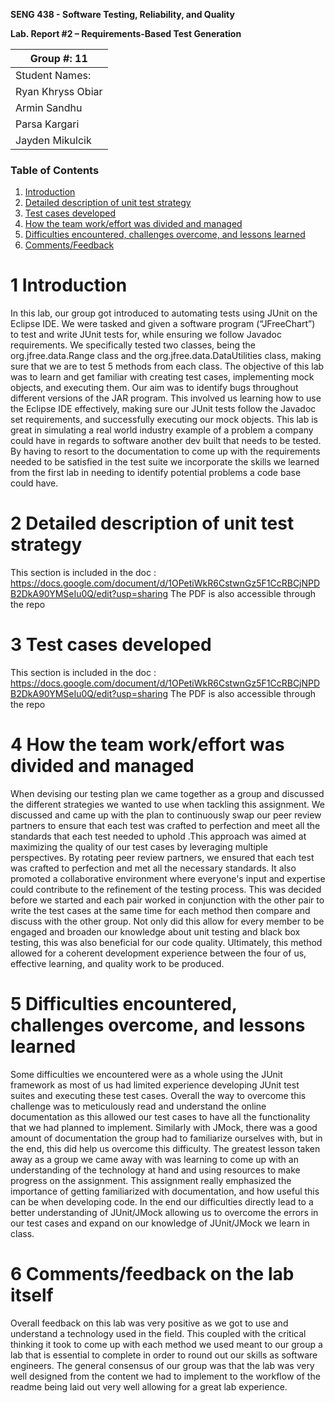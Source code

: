 **SENG 438 - Software Testing, Reliability, and Quality**

**Lab. Report \#2 – Requirements-Based Test Generation**

| Group \#: 11      |
| ----------------- |
| Student Names:    |
| Ryan Khryss Obiar |
| Armin Sandhu      |
| Parsa Kargari     |
| Jayden Mikulcik   |

### Table of Contents

1. [Introduction](#1-introduction)
2. [Detailed description of unit test strategy](#2-detailed-description-of-unit-test-strategy)
3. [Test cases developed](#3-test-cases-developed)
4. [How the team work/effort was divided and managed](#4-how-the-team-workeffort-was-divided-and-managed)
5. [Difficulties encountered, challenges overcome, and lessons learned](#5-difficulties-encountered-challenges-overcome-and-lessons-learned)
6. [Comments/Feedback](#6-commentsfeedback-on-the-lab-itself)

# 1 Introduction

In this lab, our group got introduced to automating tests using JUnit on the Eclipse IDE. We were tasked and given a software program (“JFreeChart”) to test and write JUnit tests for, while ensuring we follow Javadoc requirements. We specifically tested two classes, being the org.jfree.data.Range class and the org.jfree.data.DataUtilities class, making sure that we are to test 5 methods from each class. The objective of this lab was to learn and get familiar with creating test cases, implementing mock objects, and executing them. 
Our aim was to identify bugs throughout different versions of the JAR program. This involved us learning how to use the Eclipse IDE effectively, making sure our JUnit tests follow the Javadoc set requirements, and successfully executing our mock objects. This lab is great in simulating a real world industry example of a problem a company could have in regards to software another dev built that needs to be tested. By having to resort to the documentation to come up with the requirements needed to be satisfied in the test suite we incorporate the skills we learned from the first lab in needing to identify potential problems a code base could have. 


# 2 Detailed description of unit test strategy

This section is included in the doc : https://docs.google.com/document/d/1OPetiWkR6CstwnGz5F1CcRBCjNPDB2DkA90YMSeIu0Q/edit?usp=sharing
The PDF is also accessible through the repo


# 3 Test cases developed

This section is included in the doc : https://docs.google.com/document/d/1OPetiWkR6CstwnGz5F1CcRBCjNPDB2DkA90YMSeIu0Q/edit?usp=sharing
The PDF is also accessible through the repo

# 4 How the team work/effort was divided and managed

When devising our testing plan we came together as a group and discussed the different strategies we wanted to use when tackling this assignment. We discussed and came up with the plan to continuously swap our peer review partners to ensure that each test was crafted to perfection and meet all the standards that each test needed to uphold .This approach was aimed at maximizing the quality of our test cases by leveraging multiple perspectives. By rotating peer review partners, we ensured that each test was crafted to perfection and met all the necessary standards. It also promoted a collaborative environment where everyone's input and expertise could contribute to the refinement of the testing process. This was decided before we started and each pair worked in conjunction with the other pair to write the test cases at the same time for each method then compare and discuss with the other group. Not only did this allow for every member to be engaged and broaden our knowledge about unit testing and black box testing, this was also beneficial for our code quality. Ultimately, this method allowed for a coherent development experience between the four of us, effective learning, and quality work to be produced. 

# 5 Difficulties encountered, challenges overcome, and lessons learned

Some difficulties we encountered were as a whole using the JUnit framework as most of us had limited experience developing JUnit test suites and executing these test cases. Overall the way to overcome this challenge was to meticulously read and understand the online documentation as this allowed our test cases to have all the functionality that we had planned to implement. Similarly with JMock, there was a good amount of documentation the group had to familiarize ourselves with, but in the end, this did help us overcome this difficulty. The greatest lesson taken away as a group we came away with was learning to come up with an understanding of the technology at hand and using resources to make progress on the assignment. This assignment really emphasized the importance of getting familiarized with documentation, and how useful this can be when developing code. In the end our difficulties directly lead to a better understanding of JUnit/JMock allowing us to overcome the errors in our test cases and expand on our knowledge of JUnit/JMock we learn in class.


# 6 Comments/feedback on the lab itself

Overall feedback on this lab was very positive as we got to use and understand a technology used in the field. This coupled with the critical thinking it took to come up with each method we used meant to our group a lab that is essential to complete in order to round out our skills as software engineers. The general consensus of our group was that the lab was very well designed from the content we had to implement to the workflow of the readme being laid out very well allowing for a great lab experience. 

